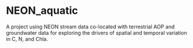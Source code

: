 # NEON_aquatic

A project using NEON stream data co-located with terrestrial AOP and groundwater data for exploring the drivers of spatial and temporal variation in C, N, and Chla.
